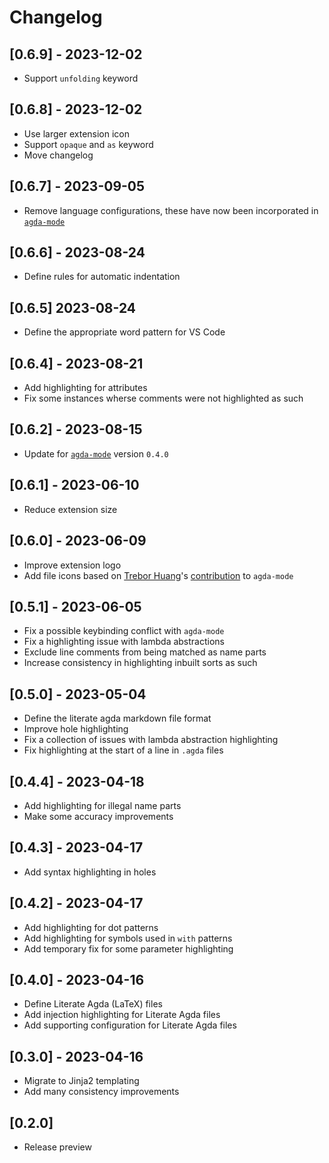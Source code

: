 # Changelog

## [0.6.9] - 2023-12-02

- Support `unfolding` keyword

## [0.6.8] - 2023-12-02

- Use larger extension icon
- Support `opaque` and `as` keyword
- Move changelog

## [0.6.7] - 2023-09-05

- Remove language configurations, these have now been incorporated in [`agda-mode`](https://marketplace.visualstudio.com/items?itemName=banacorn.agda-mode)

## [0.6.6] - 2023-08-24

- Define rules for automatic indentation

## [0.6.5] 2023-08-24

- Define the appropriate word pattern for VS Code

## [0.6.4] - 2023-08-21

- Add highlighting for attributes
- Fix some instances wherse comments were not highlighted as such

## [0.6.2] - 2023-08-15

- Update for [`agda-mode`](https://marketplace.visualstudio.com/items?itemName=banacorn.agda-mode) version `0.4.0`

## [0.6.1] - 2023-06-10

- Reduce extension size

## [0.6.0] - 2023-06-09

- Improve extension logo
- Add file icons based on [Trebor Huang](https://github.com/Trebor-Huang)'s [contribution](https://github.com/banacorn/agda-mode-vscode/pull/123) to `agda-mode`

## [0.5.1] - 2023-06-05

- Fix a possible keybinding conflict with `agda-mode`
- Fix a highlighting issue with lambda abstractions
- Exclude line comments from being matched as name parts
- Increase consistency in highlighting inbuilt sorts as such

## [0.5.0] - 2023-05-04

- Define the literate agda markdown file format
- Improve hole highlighting
- Fix a collection of issues with lambda abstraction highlighting
- Fix highlighting at the start of a line in `.agda` files

## [0.4.4] - 2023-04-18

- Add highlighting for illegal name parts
- Make some accuracy improvements

## [0.4.3] - 2023-04-17

- Add syntax highlighting in holes

## [0.4.2] - 2023-04-17

- Add highlighting for dot patterns
- Add highlighting for symbols used in `with` patterns
- Add temporary fix for some parameter highlighting

## [0.4.0] - 2023-04-16

- Define Literate Agda (LaTeX) files
- Add injection highlighting for Literate Agda files
- Add supporting configuration for Literate Agda files

## [0.3.0] - 2023-04-16

- Migrate to Jinja2 templating
- Add many consistency improvements

## [0.2.0]

- Release preview
